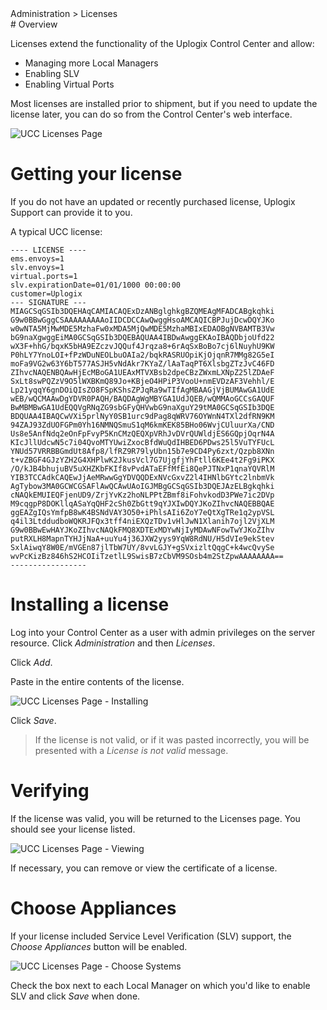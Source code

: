 <div class='ucc' />Administration > Licenses</div>
# Overview

Licenses extend the functionality of the Uplogix Control Center and allow:

* Managing more Local Managers
* Enabling SLV
* Enabling Virtual Ports

Most licenses are installed prior to shipment, but if you need to update the license later, you can do so from the Control Center's web interface.

![UCC Licenses Page](http://uplogix.com/support/docs/img/6.0/uplogix-control-center-administration-licenses.png)

# Getting your license

If you do not have an updated or recently purchased license, Uplogix Support can provide it to you.

A typical UCC license:

```
---- LICENSE ----
ems.envoys=1
slv.envoys=1
virtual.ports=1
slv.expirationDate=01/01/1000 00:00:00
customer=Uplogix
--- SIGNATURE ---
MIAGCSqGSIb3DQEHAqCAMIACAQExDzANBglghkgBZQMEAgMFADCABgkqhki
G9w0BBwGggCSAAAAAAAAAoIIDCDCCAwQwggHsoAMCAQICBPJujDcwDQYJKo
w0wNTA5MjMwMDE5MzhaFw0xMDA5MjQwMDE5MzhaMBIxEDAOBgNVBAMTB3Vw
bG9naXgwggEiMA0GCSqGSIb3DQEBAQUAA4IBDwAwggEKAoIBAQDbjoUfd22
wX3F+hhG/bqxK5bHA9EZczvJQQuf4Jrqza8+6rAqSxBoBo7cj6lNuyhU9KW
P0hLY7YnoLOI+fPzWDuNEOLbuOAIa2/bqkRASRUOpiKjOjqnR7MMg82G5eI
moFa9VG2w63Y6bT577ASJH5vNdAkr7KYaZ/lAaTaqPT6XlsbgZTzJvC46FD
ZIhvcNAQENBQAwHjEcMBoGA1UEAxMTVXBsb2dpeCBzZWxmLXNpZ25lZDAeF
SxLt8swPQZzV9O5lWXBKmQ89Jo+KBjeO4HPiP3VooU+nmEVDzAF3Vehhl/E
Lp21yqqY6gnDOiQIsZO8FSpKShsZPJqRa9wTIfAgMBAAGjVjBUMAwGA1UdE
wEB/wQCMAAwDgYDVR0PAQH/BAQDAgWgMBYGA1UdJQEB/wQMMAoGCCsGAQUF
BwMBMBwGA1UdEQQVgRNqZG9sbGFyQHVwbG9naXguY29tMA0GCSqGSIb3DQE
BDQUAA4IBAQCwVXi5prlNyY0SB1urc9dPag8qWRV76OYWnN4TXl2dfRN9KM
94ZAJ93ZdUOFGPm0Yh16NMNQSmuS1qM6kmKEK85BHo06WvjCUluurXa/CND
Us8e5AnfNdq2eOnFpFvyP5KnCMzQEQXpVRhJvDVrQUWldjES6GQpjOqrN4A
KIcJllUdcwN5c7i04QvoMTYUwiZxocBfdWuQdIHBED6PDws25l5VuTYFUcL
YNUd57VRRBBGmdUt8Afp8/lfRZ9R79lyUbn15b7e9CD4Py6zxt/Qzpb8XNn
t+vZBGF4GJzYZH2G4XHPlwK2JkusVcl7G7UjgfjYhFtll6KEe4t2Fg9iPKX
/O/kJB4bhujuBV5uXHZKbFKIf8vPvdATaEFfMfEi8QePJTNxP1qnaYQVRlM
YIB3TCCAdkCAQEwJjAeMRwwGgYDVQQDExNVcGxvZ2l4IHNlbGYtc2lnbmVk
AgTybow3MA0GCWCGSAFlAwQCAwUAoIGJMBgGCSqGSIb3DQEJAzELBgkqhki
cNAQkEMUIEQFjenUD9/ZrjYvKz2hoNLPPtZBmf8iFohvkodD3PWe7ic2DVp
M9cqgpP8DOKllqASaYqQHF2cSh0ZbGtt9qYJXIwDQYJKoZIhvcNAQEBBQAE
ggEAZgIQsYmfpB8wK4BSNdVAY3O50+iPhlsAIi6ZoY7eQtXgTRe1q2ypVSL
q4il3LtddudboWQKRJFQx3tff4niEXQzTDv1vHlJwN1Xlanih7ojl2VjXLM
G9w0BBwEwHAYJKoZIhvcNAQkFMQ8XDTExMDYwNjIyMDAwNFowTwYJKoZIhv
putRXLH8MapnTYHJjNaA+uuYu4j36JXW2yys9YqW8RdNU/H5dVIe9ekStev
SxlAiwqY8W0E/mVGEn87jlTbW7UY/8vvLGJY+gSVxizltQqgC+k4wcQvySe
wvPcKizBz846hS2HCOIiTzetlL9SwisB7zCbVM9SOsb4m2StZpwAAAAAAAA==
-----------------
```

# Installing a license

Log into your Control Center as a user with admin privileges on the server resource. Click *Administration* and then *Licenses*.

Click *Add*.  

Paste in the entire contents of the license.

![UCC Licenses Page - Installing](http://uplogix.com/support/docs/img/6.0/licenses-add.png)

Click *Save*. 

> If the license is not valid, or if it was pasted incorrectly, you will be presented with a *License is not valid* message.

# Verifying

If the license was valid, you will be returned to the Licenses page. You should see your license listed.

![UCC Licenses Page - Viewing](http://uplogix.com/support/docs/img/6.0/licenses-list.png)

If necessary, you can remove or view the certificate of a license.

# Choose Appliances

If your license included Service Level Verification (SLV) support, the *Choose Appliances* button will be enabled.

![UCC Licenses Page - Choose Systems](http://uplogix.com/support/docs/img/cc-user-guide/ucc_licenses_choose_systems.png)

Check the box next to each Local Manager on which you'd like to enable SLV and click *Save* when done.